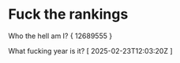 # Fuck the rankings

Who the hell am I?
{ 12689555 }

What fucking year is it?
[ 2025-02-23T12:03:20Z ]
